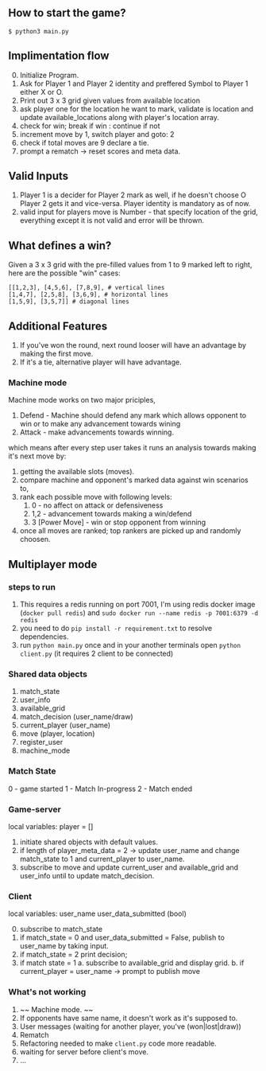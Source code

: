 ## How to start the game?

`$ python3 main.py`


## Implimentation flow

0. Initialize Program.
1. Ask for Player 1 and Player 2 identity and preffered Symbol to Player 1 either X or O.
2. Print out 3 x 3 grid given values from available location
3. ask player one for the location he want to mark, validate is location and update available_locations along with player's location array.
4. check for win; break if win : continue if not
5. increment move by 1, switch player and goto: 2
6. check if total moves are 9 declare a tie.
7. prompt a rematch -> reset scores and meta data.


## Valid Inputs

1. Player 1 is a decider for Player 2 mark as well, if he doesn't choose O Player 2 gets it and vice-versa. Player identity is mandatory as of now.
2. valid input for players move is Number - that specify location of the grid, everything except it is not valid and error will be thrown.


## What defines a win?

Given a 3 x 3 grid with the pre-filled values from 1 to 9 marked left to right, here are the possible "win" cases:

```
[[1,2,3], [4,5,6], [7,8,9], # vertical lines
[1,4,7], [2,5,8], [3,6,9], # horizontal lines
[1,5,9], [3,5,7]] # diagonal lines
```

## Additional Features

1. If you've won the round, next round looser will have an advantage by making the first move.
2. If it's a tie, alternative player will have advantage.

### Machine mode

Machine mode works on two major priciples,
1. Defend - Machine should defend any mark which allows opponent to win or to make any advancement towards wining
2. Attack - make advancements towards winning.

which means after every step user takes it runs an analysis towards making it's next move by:
1. getting the available slots (moves).
2. compare machine and opponent's marked data against win scenarios to,
3. rank each possible move with following levels:
    1. 0 - no affect on attack or defensiveness 
    2. 1,2 - advancement towards making a win/defend
    3. 3 [Power Move] - win or stop opponent from winning
4. once all moves are ranked; top rankers are picked up and randomly choosen.

## Multiplayer mode

### steps to run

1. This requires a redis running on port 7001, I'm using redis docker image (`docker pull redis`)
and `sudo docker run --name redis -p 7001:6379 -d redis`
2. you need to do `pip install -r requirement.txt` to resolve dependencies.
3. run `python main.py` once and in your another terminals open `python client.py` (it requires 2 client to be connected)


### Shared data objects

1. match_state
2. user_info
3. available_grid
4. match_decision (user_name/draw)
5. current_player (user_name)
6. move (player, location)
7. register_user
8. machine_mode

### Match State 

0 - game started
1 - Match In-progress
2 - Match ended

### Game-server

local variables:
    player = []
1. initiate shared objects with default values. 
2. if length of player_meta_data = 2 -> update user_name and change match_state to 1 and current_player to user_name.
3. subscribe to move and update current_user and available_grid and user_info until to update match_decision.

### Client

local variables:
    user_name
    user_data_submitted (bool)

0. subscribe to match_state
1. if match_state = 0 and user_data_submitted = False, publish to user_name by taking input.
2. if match_state = 2 print decision;
3. if match state = 1
    a. subscribe to available_grid and display grid.
    b. if current_player = user_name -> prompt to publish move

### What's not working

1. ~~ Machine mode. ~~
2. If opponents have same name, it doesn't work as it's supposed to.
3. User messages (waiting for another player, you've (won|lost|draw))
4. Rematch
5. Refactoring needed to make `client.py` code more readable.
6. waiting for server before client's move.
7. ...
